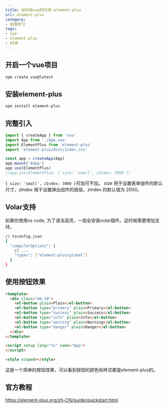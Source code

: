 ```yaml
---
title: 如何用vue的UI库-element-plus
url: element-plus
category:
- 前端学习
tags:
- vue
- element-plus
- UI库
---
```


## 开启一个vue项目
```bash
npm create vue@latest
```

## 安装element-plus
```bash
npm install element-plus
```

## 完整引入
```javascript
import { createApp } from 'vue'
import App from './App.vue'
import ElementPlus from 'element-plus'
import 'element-plus/dist/index.css'

const app = createApp(App)
app.mount('#app')
app.use(ElementPlus)
//app.use(ElementPlus, { size: 'small', zIndex: 3000 })
```

`{ size: 'small', zIndex: 3000 }`可加可不加。
size 用于设置表单组件的默认尺寸，zIndex 用于设置弹出组件的层级，zIndex 的默认值为 2000。

## Volar支持
如果你使用vs code, 为了语法高亮，一般会安装volar插件。这时候需要增加支持。
```bash
// tsconfig.json
{
  "compilerOptions": {
    // ...
    "types": ["element-plus/global"]
  }
}
```

## 使用按钮效果
```html
<template>
  <div class="mb-10">
    <el-button plain>Plain</el-button>
    <el-button type="primary" plain>Primary</el-button>
    <el-button type="success" plain>Success</el-button>
    <el-button type="info" plain>Info</el-button>
    <el-button type="warning" plain>Warning</el-button>
    <el-button type="danger" plain>Danger</el-button>
  </div>
</template>

<script setup lang="ts" name="App">
</script>

<style scoped></style>
```
这是一个简单的按钮效果，可以看到按钮的颜色和样式都是element-plus的。



## 官方教程
https://element-plus.org/zh-CN/guide/quickstart.html
